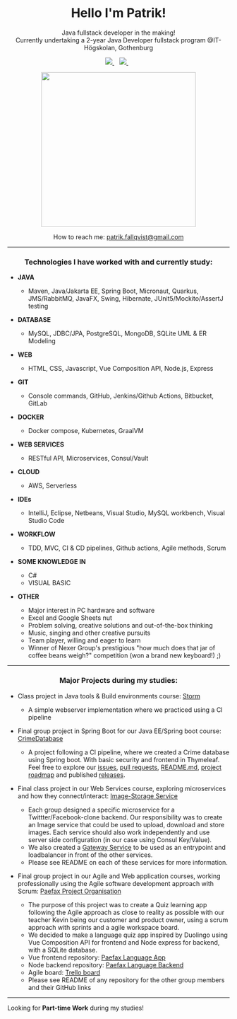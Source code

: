 <h1 align='center'>
  Hello I'm Patrik!
</h1>

<p align='center'>
Java fullstack developer in the making!</br>
Currently undertaking a 2-year Java Developer fullstack program @IT-Högskolan, Gothenburg
</p>
 
<p align='center'>
  <a href="https://www.linkedin.com/in/patrik-fallqvist/">
    <img src="https://img.shields.io/badge/linkedin-%230077B5.svg?&style=for-the-badge&logo=linkedin&logoColor=white" />
  </a>&nbsp;&nbsp;
  <a href='mailto:patrik.fallqvist@gmail.com'>
    <img src="https://img.shields.io/badge/Gmail-D14836?style=for-the-badge&logo=gmail&logoColor=white" />
  </a>&nbsp;&nbsp;
</p>
  
<p align='center'>
  <a href="#"><img src="https://github-readme-stats.vercel.app/api?username=lordrekishi&show_icons=true&count_private=true&theme=dark" width="350"></a>
</p>

<p align='center'>
How to reach me: <a href='mailto:patrik.fallqvist@gmail.com'>patrik.fallqvist@gmail.com</a>
</p>

---

<h3 align='center'>Technologies I have worked with and currently study:</h3>

- **JAVA**
  - Maven, Java/Jakarta EE, Spring Boot, Micronaut, Quarkus, JMS/RabbitMQ, JavaFX, Swing, Hibernate, JUnit5/Mockito/AssertJ testing

- **DATABASE**
  - MySQL, JDBC/JPA, PostgreSQL, MongoDB, SQLite UML & ER Modeling

- **WEB**
  - HTML, CSS, Javascript, Vue Composition API, Node.js, Express

- **GIT**
  - Console commands, GitHub, Jenkins/Github Actions, Bitbucket, GitLab

- **DOCKER**
  - Docker compose, Kubernetes, GraalVM

- **WEB SERVICES**
  - RESTful API, Microservices, Consul/Vault

- **CLOUD**
  - AWS, Serverless

- **IDEs**
  - IntelliJ, Eclipse, Netbeans, Visual Studio, MySQL workbench, Visual Studio Code

- **WORKFLOW**
  - TDD, MVC, CI & CD pipelines, Github actions, Agile methods, Scrum

- **SOME KNOWLEDGE IN**
  - C#
  - VISUAL BASIC

- **OTHER**
  - Major interest in PC hardware and software
  - Excel and Google Sheets nut
  - Problem solving, creative solutions and out-of-the-box thinking
  - Music, singing and other creative pursuits
  - Team player, willing and eager to learn
  - Winner of Nexer Group's prestigious "how much does that jar of coffee beans weigh?" competition (won a brand new keyboard!) ;)

---

<h3 align='center'>Major Projects during my studies:</h3>

- Class project in Java tools & Build environments course: [Storm](https://github.com/fungover/storm)
  - A simple webserver implementation where we practiced using a CI pipeline

- Final group project in Spring Boot for our Java EE/Spring boot course: [CrimeDatabase](https://github.com/Patlenlix/CrimeDatabase)
  - A project following a CI pipeline, where we created a Crime database using Spring boot. With basic security and frontend in Thymeleaf. Feel free to explore our [issues](https://github.com/Patlenlix/CrimeDatabase/issues), [pull requests](https://github.com/Patlenlix/CrimeDatabase/pulls), [README.md](https://github.com/Patlenlix/CrimeDatabase/blob/main/README.md), [project roadmap](https://github.com/orgs/Patlenlix/projects/1) and published [releases](https://github.com/Patlenlix/CrimeDatabase/releases).

- Final class project in our Web Services course, exploring microservices and how they connect/interact: [Image-Storage Service](https://github.com/Patlenlix/image-storage)
  - Each group designed a specific microservice for a Twittter/Facebook-clone backend. Our responsibility was to create an Image service that could be used to upload, download and store images. Each service should also work independently and use server side configuration (in our case using Consul Key/Value).
  - We also created a [Gateway Service](https://github.com/Patlenlix/gateway) to be used as an entrypoint and loadbalancer in front of the other services. 
  - Please see README on each of these services for more information.

- Final group project in our Agile and Web application courses, working professionally using the Agile software development approach with Scrum: [Paefax Project Organisation](https://github.com/Paefax)
  - The purpose of this project was to create a Quiz learning app following the Agile approach as close to reality as possible with our teacher Kevin being our customer and product owner, using a scrum approach with sprints and a agile workspace board.
  - We decided to make a language quiz app inspired by Duolingo using Vue Composition API for frontend and Node express for backend, with a SQLite database.
  - Vue frontend repository: [Paefax Language App](https://github.com/Paefax/paefax-language-app)
  - Node backend repository: [Paefax Language Backend](https://github.com/Paefax/paefax-language-backend)
  - Agile board: [Trello board](https://trello.com/b/yGDs6Lc3)
  - Please see README of any repository for the other group members and their GitHub links

---

Looking for **Part-time Work** during my studies!
